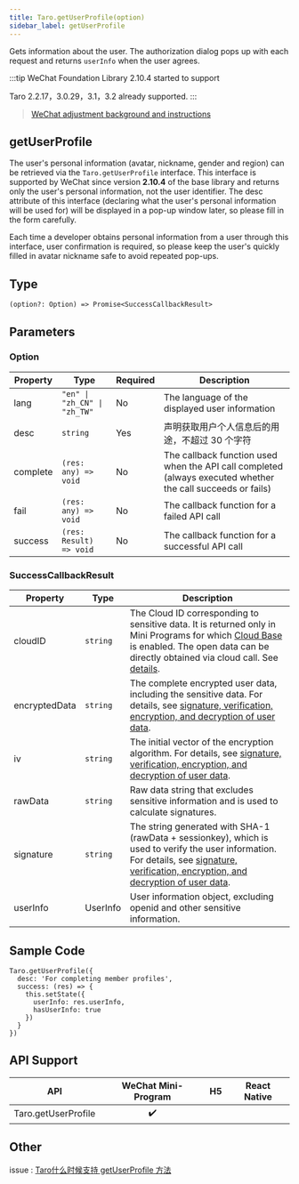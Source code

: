 ```yaml
---
title: Taro.getUserProfile(option)
sidebar_label: getUserProfile
---
```


Gets information about the user. The authorization dialog pops up with each request and returns `userInfo` when the user agrees.

:::tip 
WeChat Foundation Library 2.10.4 started to support

Taro 2.2.17，3.0.29，3.1，3.2 already supported.
:::


> [WeChat adjustment background and instructions](https://developers.weixin.qq.com/community/develop/doc/000cacfa20ce88df04cb468bc52801)

## getUserProfile

The user's personal information (avatar, nickname, gender and region) can be retrieved via the `Taro.getUserProfile` interface. This interface is supported by WeChat since version **2.10.4** of the base library and returns only the user's personal information, not the user identifier. The desc attribute of this interface (declaring what the user's personal information will be used for) will be displayed in a pop-up window later, so please fill in the form carefully.

Each time a developer obtains personal information from a user through this interface, user confirmation is required, so please keep the user's quickly filled in avatar nickname safe to avoid repeated pop-ups.

## Type

```tsx
(option?: Option) => Promise<SuccessCallbackResult>
```

## Parameters

### Option

<table>
  <thead>
    <tr>
      <th>Property</th>
      <th>Type</th>
      <th style={{ textAlign: "center"}}>Required</th>
      <th>Description</th>
    </tr>
  </thead>
  <tbody>
    <tr>
      <td>lang</td>
      <td><code>&quot;en&quot; | &quot;zh_CN&quot; | &quot;zh_TW&quot;</code></td>
      <td style={{ textAlign: "center"}}>No</td>
      <td>The language of the displayed user information</td>
    </tr>
    <tr>
      <td>desc</td>
      <td><code>string</code></td>
      <td style={{ textAlign: "center"}}>Yes</td>
      <td>声明获取用户个人信息后的用途，不超过 30 个字符</td>
    </tr>
    <tr>
      <td>complete</td>
      <td><code>(res: any) =&gt; void</code></td>
      <td style={{ textAlign: "center"}}>No</td>
      <td>The callback function used when the API call completed (always executed whether the call succeeds or fails)</td>
    </tr>
    <tr>
      <td>fail</td>
      <td><code>(res: any) =&gt; void</code></td>
      <td style={{ textAlign: "center"}}>No</td>
      <td>The callback function for a failed API call</td>
    </tr>
    <tr>
      <td>success</td>
      <td><code>(res: Result) =&gt; void</code></td>
      <td style={{ textAlign: "center"}}>No</td>
      <td>The callback function for a successful API call</td>
    </tr>
  </tbody>
</table>

### SuccessCallbackResult

<table>
  <thead>
    <tr>
      <th>Property</th>
      <th>Type</th>
      <th>Description</th>
    </tr>
  </thead>
  <tbody>
    <tr>
      <td>cloudID</td>
      <td><code>string</code></td>
      <td>The Cloud ID corresponding to sensitive data. It is returned only in Mini Programs for which <a href="https://developers.weixin.qq.com/miniprogram/en/dev/wxcloud/basis/getting-started.html">Cloud Base</a> is enabled. The open data can be directly obtained via cloud call. See <a href="https://developers.weixin.qq.com/miniprogram/en/dev/framework/open-ability/signature.html#method-cloud">details</a>.</td>
    </tr>
    <tr>
      <td>encryptedData</td>
      <td><code>string</code></td>
      <td>The complete encrypted user data, including the sensitive data. For details, see <a href="https://developers.weixin.qq.com/miniprogram/en/dev/framework/open-ability/signature.html#Encryption-Algorithm-for-Encrypted-Data">signature, verification, encryption, and decryption of user data</a>.</td>
    </tr>
    <tr>
      <td>iv</td>
      <td><code>string</code></td>
      <td>The initial vector of the encryption algorithm. For details, see <a href="https://developers.weixin.qq.com/miniprogram/en/dev/framework/open-ability/signature.html#Encryption-Algorithm-for-Encrypted-Data">signature, verification, encryption, and decryption of user data</a>.</td>
    </tr>
    <tr>
      <td>rawData</td>
      <td><code>string</code></td>
      <td>Raw data string that excludes sensitive information and is used to calculate signatures.</td>
    </tr>
    <tr>
      <td>signature</td>
      <td><code>string</code></td>
      <td>The string generated with SHA-1 (rawData + sessionkey), which is used to verify the user information. For details, see <a href="https://developers.weixin.qq.com/miniprogram/en/dev/framework/open-ability/signature.html#Encryption-Algorithm-for-Encrypted-Data">signature, verification, encryption, and decryption of user data</a>.</td>
    </tr>
    <tr>
      <td>userInfo</td>
      <td> UserInfo </td>
      <td>User information object, excluding openid and other sensitive information.</td>
    </tr>
  </tbody>
</table>

## Sample Code

```tsx
Taro.getUserProfile({
  desc: 'For completing member profiles',
  success: (res) => {
    this.setState({
      userInfo: res.userInfo,
      hasUserInfo: true
    })
  }
})
```

## API Support

| API | WeChat Mini-Program | H5 | React Native |
| :---: | :---: | :---: | :---: |
| Taro.getUserProfile | ✔️ |  |  |


## Other

issue : [Taro什么时候支持 getUserProfile 方法](https://github.com/NervJS/taro/issues/8810)